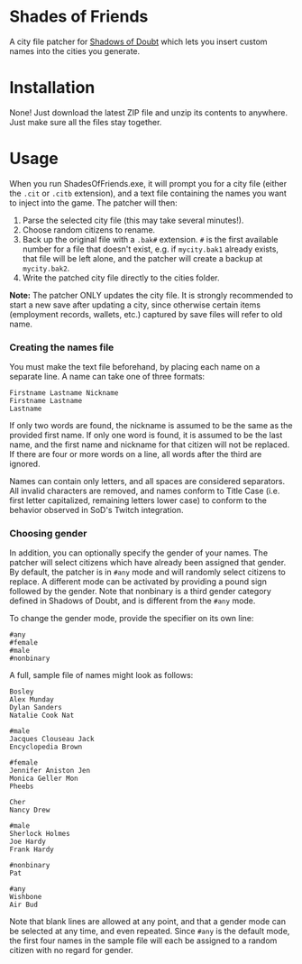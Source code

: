 # Shades of Friends

A city file patcher for [Shadows of Doubt](https://store.steampowered.com/app/986130/Shadows_of_Doubt/) which lets you insert custom names into the cities you generate.

# Installation

None! Just download the latest ZIP file and unzip its contents to anywhere. Just make sure all the files stay together.

# Usage

When you run ShadesOfFriends.exe, it will prompt you for a city file (either the `.cit` or `.citb` extension), and a text file containing the names you want to inject into the game. The patcher will then:

1. Parse the selected city file (this may take several minutes!).
2. Choose random citizens to rename.
3. Back up the original file with a `.bak#` extension. `#` is the first available number for a file that doesn't exist, e.g. if `mycity.bak1` already exists, that file will be left alone, and the patcher will create a backup at `mycity.bak2`.
4. Write the patched city file directly to the cities folder.

**Note:** The patcher ONLY updates the city file. It is strongly recommended to start a new save after updating a city, since otherwise certain items (employment records, wallets, etc.) captured by save files will refer to old name.

### Creating the names file

You must make the text file beforehand, by placing each name on a separate line. A name can take one of three formats:

```
Firstname Lastname Nickname
Firstname Lastname
Lastname
```

If only two words are found, the nickname is assumed to be the same as the provided first name. If only one word is found, it is assumed to be the last name, and the first name and nickname for that citizen will not be replaced. If there are four or more words on a line, all words after the third are ignored.

Names can contain only letters, and all spaces are considered separators. All invalid characters are removed, and names conform to Title Case (i.e. first letter capitalized, remaining letters lower case) to conform to the behavior observed in SoD's Twitch integration.

### Choosing gender

In addition, you can optionally specify the gender of your names. The patcher will select citizens which have already been assigned that gender. By default, the patcher is in `#any` mode and will randomly select citizens to replace. A different mode can be activated by providing a pound sign followed by the gender. Note that nonbinary is a third gender category defined in Shadows of Doubt, and is different from the `#any` mode.

To change the gender mode, provide the specifier on its own line:

```
#any
#female
#male
#nonbinary
```

A full, sample file of names might look as follows:

```
Bosley
Alex Munday
Dylan Sanders
Natalie Cook Nat

#male
Jacques Clouseau Jack
Encyclopedia Brown

#female
Jennifer Aniston Jen
Monica Geller Mon
Pheebs

Cher
Nancy Drew

#male
Sherlock Holmes
Joe Hardy
Frank Hardy

#nonbinary
Pat

#any
Wishbone
Air Bud
```

Note that blank lines are allowed at any point, and that a gender mode can be selected at any time, and even repeated. Since `#any` is the default mode, the first four names in the sample file will each be assigned to a random citizen with no regard for gender.
